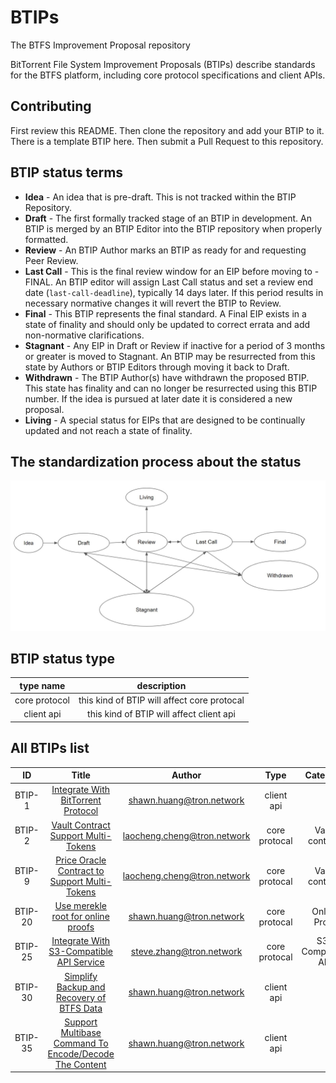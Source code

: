 # BTIPs

The BTFS Improvement Proposal repository

BitTorrent File System Improvement Proposals (BTIPs) describe standards for the BTFS platform, including core protocol specifications and client APIs.

## Contributing

First review this README. Then clone the repository and add your BTIP to it. There is a template BTIP here. Then submit a Pull Request to this repository.

## BTIP status terms

- **Idea** - An idea that is pre-draft. This is not tracked within the BTIP Repository.
- **Draft** - The first formally tracked stage of an BTIP in development. An BTIP is merged by an BTIP Editor into the BTIP repository when properly formatted.
- **Review** - An BTIP Author marks an BTIP as ready for and requesting Peer Review.
- **Last Call** - This is the final review window for an EIP before moving to - FINAL. An BTIP editor will assign Last Call status and set a review end date (`last-call-deadline`), typically 14 days later. If this period results in necessary normative changes it will revert the BTIP to Review.
- **Final** - This BTIP represents the final standard. A Final EIP exists in a state of finality and should only be updated to correct errata and add non-normative clarifications.
- **Stagnant** - Any EIP in Draft or Review if inactive for a period of 3 months or greater is moved to Stagnant. An BTIP may be resurrected from this state by Authors or BTIP Editors through moving it back to Draft.
- **Withdrawn** - The BTIP Author(s) have withdrawn the proposed BTIP. This state has finality and can no longer be resurrected using this BTIP number. If the idea is pursued at later date it is considered a new proposal.
- **Living** - A special status for EIPs that are designed to be continually updated and not reach a state of finality.

## The standardization process about the status

![This is the process about the status](BTIP-process-update.jpeg)

## BTIP status type

| type name |     description |
| :--: | :-------: |
| core protocol  | this kind of BTIP will affect core protocal |
| client api  | this kind of BTIP will affect client api |compatible |

## All BTIPs list

|   ID   |                              Title                               |              Author              |  Type  |     Category      | Status |
|  :---: |:----------------------------------------------------------------:|:--------------------------------:| :----: |:-----------------:|:------:|
| BTIP-1 |      [Integrate With BitTorrent Protocol](BTIPS/BTIP-1.md)       |    <shawn.huang@tron.network>    | client api |                   | Living |
| BTIP-2 |      [Vault Contract Support Multi-Tokens](BTIPS/BTIP-2.md)      |  <laocheng.cheng@tron.network>   | core protocal |  Vault contract   | Final  |
| BTIP-9 | [Price Oracle Contract to Support Multi-Tokens](BTIPS/BTIP-9.md) |  <laocheng.cheng@tron.network>   | core protocal |  Vault contract   | Final  |
| BTIP-20 |      [Use merekle root for online proofs](BTIPS/BTIP-20.md)      |    <shawn.huang@tron.network>    | core protocal |   Online Proof    | Final  |
| BTIP-25 |   [Integrate With S3-Compatible API Service](BTIPS/BTIP-25.md)   | <steve.zhang@tron.network> | core protocal | S3-Compatible API | Final |
| BTIP-30 |   [Simplify Backup and Recovery of BTFS Data](BTIPS/BTIP-30.md)   | <shawn.huang@tron.network> | client api |                     | Last Call |
| BTIP-35 |   [Support Multibase Command To Encode/Decode The Content](BTIPS/BTIP-35.md)   | <shawn.huang@tron.network> | client api |                     | Last Call |
